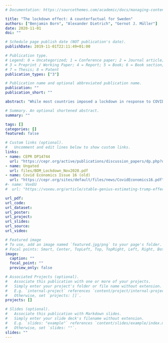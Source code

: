 ```yaml
---
# Documentation: https://sourcethemes.com/academic/docs/managing-content/

title: "The lockdown effect: A counterfactual for Sweden"
authors: ["Benjamin Born", "Alexander Dietrich", "Gernot J. Müller"]
date: 2020-11-01
doi: ""

# Schedule page publish date (NOT publication's date).
publishDate: 2019-11-01T22:11:49+01:00

# Publication type.
# Legend: 0 = Uncategorized; 1 = Conference paper; 2 = Journal article;
# 3 = Preprint / Working Paper; 4 = Report; 5 = Book; 6 = Book section;
# 7 = Thesis; 8 = Patent
publication_types: ["3"]

# Publication name and optional abbreviated publication name.
publication: ""
publication_short: ""

abstract: "While most countries imposed a lockdown in response to COVID-19, Sweden did not. To quantify the lockdown effect, we approximate a counterfactual lockdown scenario for Sweden through the outcome in a synthetic control unit. We find, first, that a 9-week lockdown in the first half of 2020 would have reduced infections and deaths by about 75% and 50%, respectively. Second, the lockdown effect starts to materialize with a delay of 3-4 weeks only. Third, the actual adjustment of mobility patterns in Sweden suggests there has been substantial voluntary social restraint, although the adjustment was less strong than under the lockdown scenario. Lastly, we find that a lockdown would not have caused much additional output loss."

# Summary. An optional shortened abstract.
summary: ""

tags: []
categories: []
featured: false

# Custom links (optional).
#   Uncomment and edit lines below to show custom links.
links:
- name: CEPR DP14744
  url: "https://cepr.org/active/publications/discussion_papers/dp.php?dpno=14744"
- name: Ungated
  url: files/BDM_Lockdown_Nov2020.pdf
- name: Covid Economics Issue 16 (old)
  url: "https://cepr.org/sites/default/files/news/CovidEconomics16.pdf"
#- name: VoxEU
#  url: "https://voxeu.org/article/stable-genius-estimating-trump-effect-us-economy"

url_pdf:
url_code:
url_dataset:
url_poster:
url_project:
url_slides:
url_source:
url_video:

# Featured image
# To use, add an image named `featured.jpg/png` to your page's folder.
# Focal points: Smart, Center, TopLeft, Top, TopRight, Left, Right, BottomLeft, Bottom, BottomRight.
image:
  caption: ""
  focal_point: ""
  preview_only: false

# Associated Projects (optional).
#   Associate this publication with one or more of your projects.
#   Simply enter your project's folder or file name without extension.
#   E.g. `internal-project` references `content/project/internal-project/index.md`.
#   Otherwise, set `projects: []`.
projects: []

# Slides (optional).
#   Associate this publication with Markdown slides.
#   Simply enter your slide deck's filename without extension.
#   E.g. `slides: "example"` references `content/slides/example/index.md`.
#   Otherwise, set `slides: ""`.
slides: ""
---
```

